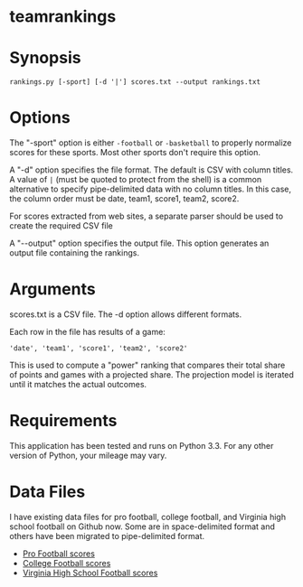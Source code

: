 teamrankings
============

Synopsis
==========

    rankings.py [-sport] [-d '|'] scores.txt --output rankings.txt

Options
==========

The "-sport" option is either ``-football`` or ``-basketball`` to properly
normalize scores for these sports.  Most other sports don't require this
option.

A "-d" option specifies the file format. The default is CSV with column
titles.  A value of ``|`` (must be quoted to protect from the shell)
is a common alternative to specify pipe-delimited data with no column
titles.  In this case, the column order must be date, team1, score1, team2, score2.

For scores extracted from web sites, a separate parser should be used
to create the required CSV file

A "--output" option specifies the output file. This option generates an output file
containing the rankings.

Arguments
===========

scores.txt is a CSV file.  The -d option allows different formats.

Each row in the file has results of a game:

    'date', 'team1', 'score1', 'team2', 'score2'

This is used to compute a "power" ranking that compares their total share
of points and games with a projected share.  The projection model is iterated
until it matches the actual outcomes.

Requirements
============

This application has been tested and runs on Python 3.3. For any other version of Python, your mileage may vary.

Data Files
==========

I have existing data files for pro football, college football, and Virginia high school football
on Github now. Some are in space-delimited format and others have been migrated to pipe-delimited
format.

* [Pro Football scores](https://github.com/jeffself/profootballscores)
* [College Football scores](https://github.com/jeffself/collegefootballscores)
* [Virginia High School Football scores](https://github.com/jeffself/vahsfbscores)